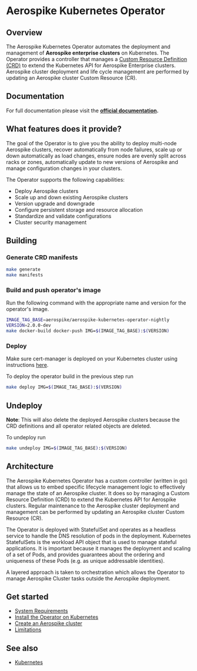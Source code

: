 # Aerospike Kubernetes Operator

## Overview

The Aerospike Kubernetes Operator automates the deployment and management of **Aerospike enterprise clusters** on
Kubernetes. The Operator provides a controller that manages
a [Custom Resource Definition (CRD)](https://kubernetes.io/docs/concepts/extend-kubernetes/api-extension/custom-resources/)
to extend the Kubernetes API for Aerospike Enterprise clusters. Aerospike cluster deployment and life cycle management
are performed by updating an Aerospike cluster Custom Resource (CR).

## Documentation

For full documentation please visit the **[official documentation](https://www.aerospike.com/docs/cloud/index.html).**

## What features does it provide?

The goal of the Operator is to give you the ability to deploy multi-node Aerospike clusters, recover automatically from
node failures, scale up or down automatically as load changes, ensure nodes are evenly split across racks or zones,
automatically update to new versions of Aerospike and manage configuration changes in your clusters.

The Operator supports the following capabilities:

* Deploy Aerospike clusters
* Scale up and down existing Aerospike clusters
* Version upgrade and downgrade
* Configure persistent storage and resource allocation
* Standardize and validate configurations
* Cluster security management

## Building

### Generate CRD manifests

```sh
make generate
make manifests
```

### Build and push operator's image

Run the following command with the appropriate name and version for the operator's image.

```sh
IMAGE_TAG_BASE=aerospike/aerospike-kubernetes-operator-nightly
VERSION=2.0.0-dev
make docker-build docker-push IMG=$(IMAGE_TAG_BASE):$(VERSION)
```

### Deploy

Make sure cert-manager is deployed on your Kubernetes cluster using
instructions [here](https://cert-manager.io/docs/installation/kubernetes/).

To deploy the operator build in the previous step run

```sh
make deploy IMG=$(IMAGE_TAG_BASE):$(VERSION)
```

## Undeploy

**Note**: This will also delete the deployed Aerospike clusters because the CRD definitions and all operator related
objects are deleted.

To undeploy run

```sh
make undeploy IMG=$(IMAGE_TAG_BASE):$(VERSION)
```

## Architecture

The Aerospike Kubernetes Operator has a custom controller (written in go) that allows us to embed specific lifecycle
management logic to effectively manage the state of an Aerospike cluster. It does so by managing a Custom Resource
Definition (CRD) to extend the Kubernetes API for Aerospike clusters. Regular maintenance to the Aerospike cluster
deployment and management can be performed by updating an Aerospike cluster Custom Resource (CR).

The Operator is deployed with StatefulSet and operates as a headless service to handle the DNS resolution of pods in the
deployment. Kubernetes StatefulSets is the workload API object that is used to manage stateful applications. It is
important because it manages the deployment and scaling of a set of Pods, and provides guarantees about the ordering and
uniqueness of these Pods (e.g. as unique addressable identities).

A layered approach is taken to orchestration which allows the Operator to manage Aerospike Cluster tasks outside the
Aerospike deployment.

## Get started

* [System Requirements](https://www.aerospike.com/docs/cloud/System-Requirements.html)
* [Install the Operator on Kubernetes](https://www.aerospike.com/docs/cloud/Install-the-Operator-on-Kubernetes.html)
* [Create an Aerospike cluster](https://www.aerospike.com/docs/cloud/Create-Aerospike-cluster.html)
* [Limitations](https://www.aerospike.com/docs/cloud/Limitations.html)

## See also

* [Kubernetes](https://kubernetes.io)
